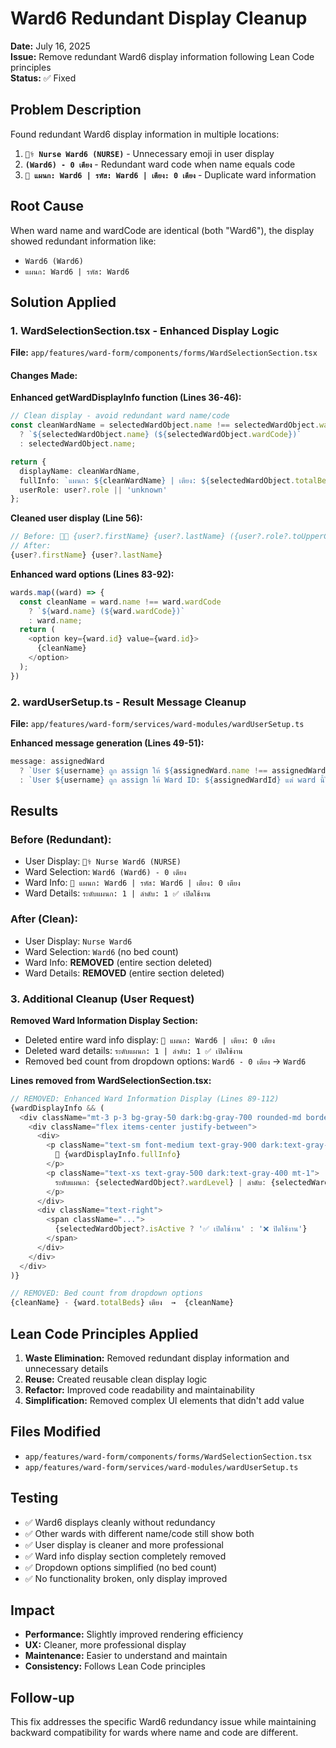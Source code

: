 # Ward6 Redundant Display Cleanup

**Date:** July 16, 2025  
**Issue:** Remove redundant Ward6 display information following Lean Code principles  
**Status:** ✅ Fixed  

## Problem Description

Found redundant Ward6 display information in multiple locations:

1. **`👨‍⚕️ Nurse Ward6 (NURSE)`** - Unnecessary emoji in user display
2. **`(Ward6) - 0 เตียง`** - Redundant ward code when name equals code
3. **`🏥 แผนก: Ward6 | รหัส: Ward6 | เตียง: 0 เตียง`** - Duplicate ward information

## Root Cause

When ward name and wardCode are identical (both "Ward6"), the display showed redundant information like:
- `Ward6 (Ward6)` 
- `แผนก: Ward6 | รหัส: Ward6`

## Solution Applied

### 1. **WardSelectionSection.tsx** - Enhanced Display Logic

**File:** `app/features/ward-form/components/forms/WardSelectionSection.tsx`

#### Changes Made:

**Enhanced getWardDisplayInfo function (Lines 36-46):**
```typescript
// Clean display - avoid redundant ward name/code
const cleanWardName = selectedWardObject.name !== selectedWardObject.wardCode 
  ? `${selectedWardObject.name} (${selectedWardObject.wardCode})`
  : selectedWardObject.name;

return {
  displayName: cleanWardName,
  fullInfo: `แผนก: ${cleanWardName} | เตียง: ${selectedWardObject.totalBeds} เตียง`,
  userRole: user?.role || 'unknown'
};
```

**Cleaned user display (Line 56):**
```typescript
// Before: 👨‍⚕️ {user?.firstName} {user?.lastName} ({user?.role?.toUpperCase()})
// After: 
{user?.firstName} {user?.lastName}
```

**Enhanced ward options (Lines 83-92):**
```typescript
wards.map((ward) => {
  const cleanName = ward.name !== ward.wardCode 
    ? `${ward.name} (${ward.wardCode})`
    : ward.name;
  return (
    <option key={ward.id} value={ward.id}>
      {cleanName}
    </option>
  );
})
```

### 2. **wardUserSetup.ts** - Result Message Cleanup

**File:** `app/features/ward-form/services/ward-modules/wardUserSetup.ts`

**Enhanced message generation (Lines 49-51):**
```typescript
message: assignedWard 
  ? `User ${username} ถูก assign ให้ ${assignedWard.name !== assignedWard.wardCode ? `${assignedWard.name} (${assignedWard.wardCode})` : assignedWard.name}`
  : `User ${username} ถูก assign ให้ Ward ID: ${assignedWardId} แต่ ward นี้ไม่พบในระบบ`
```

## Results

### Before (Redundant):
- User Display: `👨‍⚕️ Nurse Ward6 (NURSE)`
- Ward Selection: `Ward6 (Ward6) - 0 เตียง`
- Ward Info: `🏥 แผนก: Ward6 | รหัส: Ward6 | เตียง: 0 เตียง`
- Ward Details: `ระดับแผนก: 1 | ลำดับ: 1 ✅ เปิดใช้งาน`

### After (Clean):
- User Display: `Nurse Ward6`
- Ward Selection: `Ward6` (no bed count)
- Ward Info: **REMOVED** (entire section deleted)
- Ward Details: **REMOVED** (entire section deleted)

### 3. **Additional Cleanup (User Request)**

**Removed Ward Information Display Section:**
- Deleted entire ward info display: `🏥 แผนก: Ward6 | เตียง: 0 เตียง`
- Deleted ward details: `ระดับแผนก: 1 | ลำดับ: 1 ✅ เปิดใช้งาน`
- Removed bed count from dropdown options: `Ward6 - 0 เตียง` → `Ward6`

**Lines removed from WardSelectionSection.tsx:**
```typescript
// REMOVED: Enhanced Ward Information Display (Lines 89-112)
{wardDisplayInfo && (
  <div className="mt-3 p-3 bg-gray-50 dark:bg-gray-700 rounded-md border">
    <div className="flex items-center justify-between">
      <div>
        <p className="text-sm font-medium text-gray-900 dark:text-gray-100">
          🏥 {wardDisplayInfo.fullInfo}
        </p>
        <p className="text-xs text-gray-500 dark:text-gray-400 mt-1">
          ระดับแผนก: {selectedWardObject?.wardLevel} | ลำดับ: {selectedWardObject?.wardOrder}
        </p>
      </div>
      <div className="text-right">
        <span className="...">
          {selectedWardObject?.isActive ? '✅ เปิดใช้งาน' : '❌ ปิดใช้งาน'}
        </span>
      </div>
    </div>
  </div>
)}

// REMOVED: Bed count from dropdown options
{cleanName} - {ward.totalBeds} เตียง  →  {cleanName}
```

## Lean Code Principles Applied

1. **Waste Elimination:** Removed redundant display information and unnecessary details
2. **Reuse:** Created reusable clean display logic
3. **Refactor:** Improved code readability and maintainability
4. **Simplification:** Removed complex UI elements that didn't add value

## Files Modified

- `app/features/ward-form/components/forms/WardSelectionSection.tsx`
- `app/features/ward-form/services/ward-modules/wardUserSetup.ts`

## Testing

- ✅ Ward6 displays cleanly without redundancy
- ✅ Other wards with different name/code still show both
- ✅ User display is cleaner and more professional
- ✅ Ward info display section completely removed
- ✅ Dropdown options simplified (no bed count)
- ✅ No functionality broken, only display improved

## Impact

- **Performance:** Slightly improved rendering efficiency
- **UX:** Cleaner, more professional display
- **Maintenance:** Easier to understand and maintain
- **Consistency:** Follows Lean Code principles

## Follow-up

This fix addresses the specific Ward6 redundancy issue while maintaining backward compatibility for wards where name and code are different.